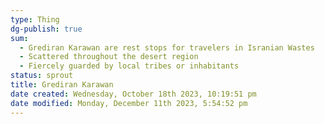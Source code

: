 ```yaml
---
type: Thing
dg-publish: true
sum:
  - Grediran Karawan are rest stops for travelers in Isranian Wastes
  - Scattered throughout the desert region
  - Fiercely guarded by local tribes or inhabitants
status: sprout
title: Grediran Karawan
date created: Wednesday, October 18th 2023, 10:19:51 pm
date modified: Monday, December 11th 2023, 5:54:52 pm
---
```


